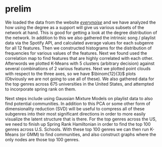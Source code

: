# prelim

We loaded the data from the website [*everynoise*](https://www.everynoise.com)
and we have analyzed the how using the degree as a support will give us various subsets of the network at hand. This is good for getting a look at the degree distribution of the network. In addition to this we also gathered the intrinsic song / playlist data via the Spotify API, and calculated average values for each subgenre for all $12$ features. Then we constructed histograms for the distribution of frequencies for various values of the features. Next we found used the correlation map to find features that are highly correlated with each other. Afterwords we plotted K-Means with $5$ clusters (arbitrary decision) against several combinations of 2 various features. Next we plotted point clouds with respect to the three axes, so we have $\binom{12}{3}$ plots (Obviously we are not going to use all of these). We also gathered data for the top genres across $675$ universities in the United States, and attempted to incorporate spring rank on them.

Next steps include using Gaussian Mixture Models on playlist data to also find potential communities. In addition to this PCA or some other form of dimensionality reduction (SVD) will be useful to compress all of these subgenres into their most significant directions in order to more easily visualize the latent structure that is there. For the top genres across the US, we need to finish up Spring Rank Hamiltonian in order to find the top $100$ genres across U.S. Schools. With these top 100 genres we can then run K-Means (or GMM) to find communities, and also construct graphs where the only nodes are those top 100 genres.
